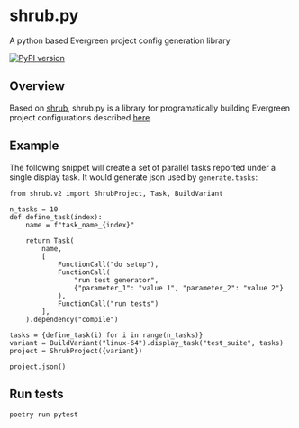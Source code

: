 # shrub.py

A python based Evergreen project config generation library

[![PyPI version](https://badge.fury.io/py/shrub.py.svg)](https://pypi.org/project/shrub.py/)

## Overview

Based on [shrub](https://github.com/evergreen-ci/shrub/), shrub.py is a library for programatically
building Evergreen project configurations described [here](https://github.com/evergreen-ci/evergreen/wiki/Project-Files).

## Example

The following snippet will create a set of parallel tasks reported under a single display task. It
would generate json used by ```generate.tasks```:

```
from shrub.v2 import ShrubProject, Task, BuildVariant

n_tasks = 10
def define_task(index):
    name = f"task_name_{index}"

    return Task(
        name,
        [
            FunctionCall("do setup"),
            FunctionCall(
                "run test generator",
                {"parameter_1": "value 1", "parameter_2": "value 2"}
            ),
            FunctionCall("run tests")
        ],
    ).dependency("compile")

tasks = {define_task(i) for i in range(n_tasks)}
variant = BuildVariant("linux-64").display_task("test_suite", tasks)
project = ShrubProject({variant})

project.json()
```

## Run tests

```
poetry run pytest
```
